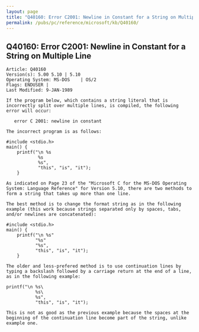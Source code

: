 ```yaml
---
layout: page
title: "Q40160: Error C2001: Newline in Constant for a String on Multiple Line"
permalink: /pubs/pc/reference/microsoft/kb/Q40160/
---
```


## Q40160: Error C2001: Newline in Constant for a String on Multiple Line

	Article: Q40160
	Version(s): 5.00 5.10 | 5.10
	Operating System: MS-DOS    | OS/2
	Flags: ENDUSER |
	Last Modified: 9-JAN-1989
	
	If the program below, which contains a string literal that is
	incorrectly split over multiple lines, is compiled, the following
	error will occur:
	
	   error C 2001: newline in constant
	
	The incorrect program is as follows:
	
	#include <stdio.h>
	main() {
	    printf("\n %s
	            %s
	            %s",
	            "this", "is", "it");
	    }
	
	As indicated on Page 23 of the "Microsoft C for the MS-DOS Operating
	System: Language Reference" for Version 5.10, there are two methods to
	form a string that takes up more than one line.
	
	The best method is to change the format string as in the following
	example (this work because strings separated only by spaces, tabs,
	and/or newlines are concatenated):
	
	#include <stdio.h>
	main() {
	    printf("\n %s"
	           "%s"
	           "%s",
	           "this", "is", "it");
	    }
	
	The older and less-prefered method is to use continuation lines by
	typing a backslash followed by a carriage return at the end of a line,
	as in the following example:
	
	printf("\n %s\
	           %s\
	           %s",
	           "this", "is", "it");
	
	This is not as good as the previous example because the spaces at the
	beginning of the continuation line become part of the string, unlike
	example one.
